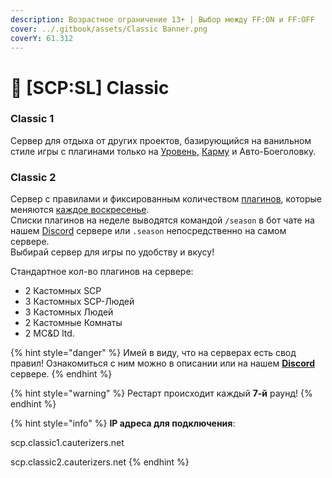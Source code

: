 ```yaml
---
description: Возрастное ограничение 13+ | Выбор между FF:ON и FF:OFF
cover: ../.gitbook/assets/Classic Banner.png
coverY: 61.312
---
```


# 🔫 \[SCP:SL] Classic

### **Classic 1**

Сервер для отдыха от других проектов, базирующийся на ванильном стиле игры с плагинами только на [Уровень](../scpsl-features/server-systems/level-system.md), [Карму](../scpsl-features/server-systems/karma-system.md) и Авто-Боеголовку.

### **Classic 2**

Сервер с правилами и фиксированным количеством [плагинов](broken-reference), которые меняются [каждое воскресенье](../scpsl-features/server-systems/seasons-system/).\
Списки плагинов на неделе выводятся командой `/season` в бот чате на нашем [Discord](https://discord.com/invite/376sEKP2tX) сервере или `.season` непосредственно на самом сервере.\
Выбирай сервер для игры по удобству и вкусу!

Стандартное кол-во плагинов на сервере:

* 2 Кастомных SCP
* 3 Кастомных SCP-Людей
* 3 Кастомных Людей
* 2 Кастомные Комнаты
* 2 MC\&D ltd.

{% hint style="danger" %}
Имей в виду, что на серверах есть свод правил! Ознакомиться с ним можно в описании или на нашем [**Discord**](https://discord.com/invite/376sEKP2tX) сервере.
{% endhint %}

{% hint style="warning" %}
Рестарт происходит каждый **7-й** раунд!
{% endhint %}

{% hint style="info" %}
**IP адреса для подключения**:

scp.classic1.cauterizers.net

scp.classic2.cauterizers.net
{% endhint %}
